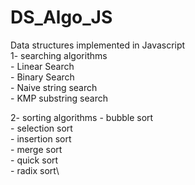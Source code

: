# DS_Algo_JS
Data structures implemented in Javascript\
1- searching algorithms\
    - Linear Search\
    - Binary Search\
    - Naive string search\
    - KMP substring search

2- sorting algorithms
    - bubble sort\
    - selection sort\
    - insertion sort\
    - merge sort\
    - quick sort\
    - radix sort\
